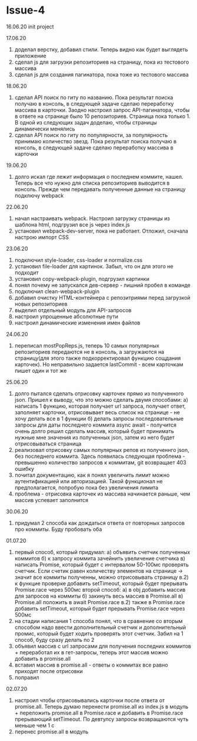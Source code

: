 # Issue-4

16.06.20
init project

17.06.20
1. доделал верстку, добавил стили. Теперь видно как будет выглядеть приложение
2. сделал js для загрузки репозиториев на страницу, пока из тестового массива
3. сделал js для создания пагинатора, пока тоже из тестового массива

18.06.20
1. сделал API поиск по гиту по названию. Пока результат поиска получаю в консоль, в следующей задаче сделаю переработку массива в карточки. Заодно настроил запрос API-пагинатора, чтобы в ответе на странице было 10 репозиториев. Страница пока только 1. В одной из следующих задач доделаю, чтобы страницы динамически менялись
2. сделал API поиск по гиту по популярности, за популярность принимаю количество звезд. Пока результат поиска получаю в консоль, в следующей задаче сделаю переработку массива в карточки

19.06.20
1. долго искал где лежит информация о последнем коммите, нашел. Теперь все что нужно для списка репозиториев выводится в консоль. Прежде чем передавать полученные данные на страницу подключу webpack

22.06.20
1. начал настраивать webpack. Настроил загрузку страницы из шаблона html, подгрузил все js через index.js
2. установил webpack-dev-server, пока не работает. Отложил, сначала настрою импорт CSS

23.06.20
1. подключил style-loader, css-loader и normalize.css
2. установил file-loader для картинок. Забыл, что он для этого не подходит
3. установил copy-webpack-plugin, подгрузил картинки
4. понял почему не запускался дев-сервер - лишний пробел в команде
5. подключил clean-webpack-plugin
6. добавил очистку HTML-контейнера с репозитриями перед загрузкой новых репозиториев
7. выделил отдельный модуль для API-запросов
8. настроил упрощенные абсолютные пути
9. настроил динамические изменения имен файлов

24.06.20
1. переписал mostPopReps.js, теперь 10 самых популярных репозиториев передаются не в консоль, а загружаются на страницу(для этого также подкорректировал функцию сощдания карточек). Но неправильно задается lastCommit - всем карточкам пишет один и тот же

25.06.20
1. долго пытался сделать отрисовку карточек прямо из полученного json. Пришел к выводу, что это можно сделать двумя способами:
    а) написать 1 функцию, которая получает url запроса, получает ответ, заполняет карточки, отрисовывает весь список на странице - не хочу делать все в 1 функции
    б) делать запросы последовательные запросы для даты последнего коммита async await - получится очень долго
решил сделать массив, который будет принимать нужные мне значения из полученных json, затем из него будет отрисовываться страница
2. реализовал отрисовку самых популярных репов из полученнго json, без последнего коммита. Здесь появилась следующая проблема - превышенно количество запросов к коммитам, git возвращает 403 ошибку
3. почитал документацию, как я понял увеличить лимит можно аутентификацией или авторизацией. Такой функционал не предполагается, попробую пока без увеличения лимита
4. проблема - отрисовка карточек из массива начинается раньше, чем массив успевает заполнится

30.06.20
1. придумал 2 способа как дождаться ответа от повторных запросов про коммиты. Буду пробовать оба

01.07.20
1. первый способ, который придумал: 
    а) объявить счетчик полученных коммитов
    б) к запросу коммита зачейнить увеличение счетчика
    в) написать Promise, который будет с интервалом 50-100мс проверять счетчик. Если счетик равен количеству элементов на странице -> значит все коммиты полученны, можно отрисовывать страницу
    в.2) к функцие проверке добавить setTimeout, который будет прерывать Promise.race через 500мс
   второй способ:
    а) в obj добавить массив для запросов на коммиты
    б) закинуть весь массив в Promise.all
    в) Promise.all положить в await Promise.race
    в.2) также в Promise.race добавить setTimeout, который будет прерывать Promise.race через 500мс
2. на стадии написания 1 способа понял, что в сравнение со вторым способом надо ввести дополнительный счетчик и дополнительный промис, который будет ходить проверять этот счетчик. Забил на 1 способ, буду сразу делать по 2
3. объявил массив с url запросами для получения последних коммитов + переработал их в гет-запросы, теперь этот массив можно добавить в promise.all
4. вставил массив в promise.all - ответы о коммитах все равно приходят после отрисовки
5. поправил

02.07.20
1. настроил чтобы отрисовывались карточки после ответа от promise.all. Теперь думаю перенести promise.all из index.js в модуль + переложить promise.all в Promise.race и добавить в Promise.race прерывающий setTimeout. По девтулсу запросы возвращаются чуть меньше чем 1 с
2. перенес promise.all в модуль